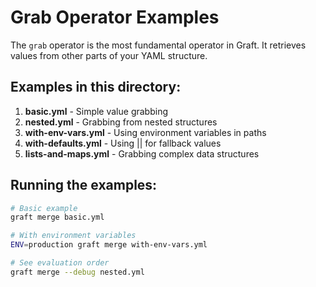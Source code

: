 # Grab Operator Examples

The `grab` operator is the most fundamental operator in Graft. It retrieves values from other parts of your YAML structure.

## Examples in this directory:

1. **basic.yml** - Simple value grabbing
2. **nested.yml** - Grabbing from nested structures
3. **with-env-vars.yml** - Using environment variables in paths
4. **with-defaults.yml** - Using || for fallback values
5. **lists-and-maps.yml** - Grabbing complex data structures

## Running the examples:

```bash
# Basic example
graft merge basic.yml

# With environment variables
ENV=production graft merge with-env-vars.yml

# See evaluation order
graft merge --debug nested.yml
```